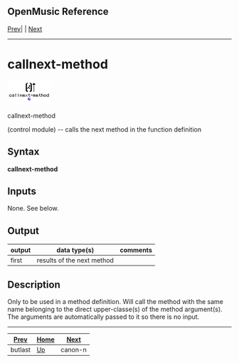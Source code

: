 OpenMusic Reference  
---  
[Prev](butlast)| | [Next](canon-n)  
  
* * *

# callnext-method

![](figures/functions/control/callnext-method.png)

  
  
callnext-method  
  
(control module) \-- calls the next method in the function definition  

## Syntax

   **callnext-method**   

## Inputs

None. See below.

## Output

output| data type(s)| comments  
---|---|---  
first| results of the next method|  
  
## Description

Only to be used in a method definition. Will call the method with the same
name belonging to the direct upper-classe(s) of the method argument(s). The
arguments are automatically passed to it so there is no input.

* * *

[Prev](butlast)| [Home](index)| [Next](canon-n)  
---|---|---  
butlast| [Up](funcref.main)| canon-n

